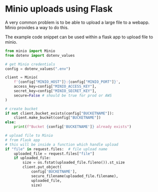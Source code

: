 # Minio uploads using Flask

A very common problem is to be able to upload a large file to a webapp. Minio provides a way to do this.

The example code snippet can be used within a flask app to upload file to minio.

```python
from minio import Minio
from dotenv import dotenv_values

# get Minio credentials
config = dotenv_values(".env")

client = Minio(
    f'{config["MINIO_HOST"]}:{config["MINIO_PORT"]}',
    access_key=config["MINIO_ACCESS_KEY"],
    secret_key=config["MINIO_SECRET_KEY"],
    secure=False # should be true for prod or AWS
)

# create bucket
if not client.bucket_exists(config["BUCKETNAME"]):
    client.make_bucket(config["BUCKETNAME"])
else:
    print(f"Bucket {config['BUCKETNAME']} already exists")

# upload file to Minio
# from Flask app
# this will be inside a function which handle upload
if "file" in request.files:  # file upload name 
    uploaded_file = request.files["file"]
    if uploaded_file:
        size = os.fstat(uploaded_file.fileno()).st_size
        client.put_object(
            config['BUCKETNAME'],
            secure_filename(uploaded_file.filename),
            uploaded_file,
            size)
```